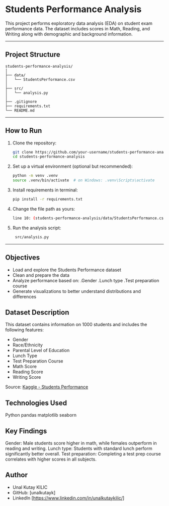 
#  Students Performance Analysis

This project performs exploratory data analysis (EDA) on student exam performance data. The dataset includes scores in Math, Reading, and Writing along with demographic and background information.

---

##  Project Structure

```
students-performance-analysis/
│
├── data/
│   └── StudentsPerformance.csv
│
├── src/
│   └── analysis.py
│
├── .gitignore
├── requirements.txt
└── README.md

```

---

##  How to Run

1. Clone the repository:
   ```bash
   git clone https://github.com/your-username/students-performance-analysis.git
   cd students-performance-analysis
   ```

2. Set up a virtual environment (optional but recommended):
   ```bash
   python -m venv .venv
   source .venv/bin/activate  # on Windows: .venv\Scripts\activate
   ```

3. Install requirements in terminal:
   ```bash
   pip install -r requirements.txt
   ```

4. Change the file path as yours:
   ```bash
   line 10: (students-performance-analysis/data/StudentsPerformance.csv) to (yours)
   ```

5. Run the analysis script:
   ```bash
    src/analysis.py
   ```

---
##  Objectives

- Load and explore the Students Performance dataset
- Clean and prepare the data
- Analyze performance based on:
   .Gender
   .Lunch type
   .Test preparation course
- Generate visualizations to better understand distributions and differences

##  Dataset Description

This dataset contains information on 1000 students and includes the following features:

- Gender
- Race/Ethnicity
- Parental Level of Education
- Lunch Type
- Test Preparation Course
- Math Score
- Reading Score
- Writing Score

Source: [Kaggle - Students Performance](https://www.kaggle.com/spscientist/students-performance-in-exams)


##  Technologies Used

Python
pandas
matplotlib
seaborn


##  Key Findings

Gender: Male students score higher in math, while females outperform in reading and writing.
Lunch type: Students with standard lunch perform significantly better overall.
Test preparation: Completing a test prep course correlates with higher scores in all subjects.


##  Author

- Unal Kutay KILIC
- GitHub: [unalkutayk]
- LinkedIn [https://www.linkedin.com/in/unalkutaykilic/]
